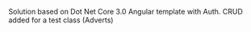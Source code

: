 Solution based on Dot Net Core 3.0 Angular template with Auth. CRUD added for a test class (Adverts)